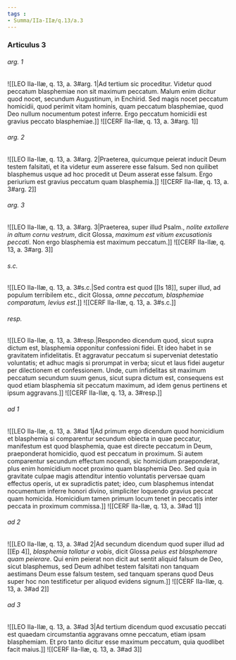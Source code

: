 ```yaml
---
tags : 
- Summa/IIa-IIæ/q.13/a.3
---
```


### Articulus 3

###### arg. 1
![[LEO IIa-IIæ, q. 13, a. 3#arg. 1|Ad tertium sic proceditur. Videtur quod peccatum blasphemiae non sit maximum peccatum. Malum enim dicitur quod nocet, secundum Augustinum, in Enchirid. Sed magis nocet peccatum homicidii, quod perimit vitam hominis, quam peccatum blasphemiae, quod Deo nullum nocumentum potest inferre. Ergo peccatum homicidii est gravius peccato blasphemiae.]]
![[CERF IIa-IIæ, q. 13, a. 3#arg. 1]]

###### arg. 2
![[LEO IIa-IIæ, q. 13, a. 3#arg. 2|Praeterea, quicumque peierat inducit Deum testem falsitati, et ita videtur eum asserere esse falsum. Sed non quilibet blasphemus usque ad hoc procedit ut Deum asserat esse falsum. Ergo periurium est gravius peccatum quam blasphemia.]]
![[CERF IIa-IIæ, q. 13, a. 3#arg. 2]]

###### arg. 3
![[LEO IIa-IIæ, q. 13, a. 3#arg. 3|Praeterea, super illud Psalm., *nolite extollere in altum cornu vestrum*, dicit Glossa, *maximum est vitium excusationis peccati*. Non ergo blasphemia est maximum peccatum.]]
![[CERF IIa-IIæ, q. 13, a. 3#arg. 3]]

###### s.c.
![[LEO IIa-IIæ, q. 13, a. 3#s.c.|Sed contra est quod [[Is 18]], super illud, ad populum terribilem etc., dicit Glossa, *omne peccatum, blasphemiae comparatum, levius est*.]]
![[CERF IIa-IIæ, q. 13, a. 3#s.c.]]

###### resp.
![[LEO IIa-IIæ, q. 13, a. 3#resp.|Respondeo dicendum quod, sicut supra dictum est, blasphemia opponitur confessioni fidei. Et ideo habet in se gravitatem infidelitatis. Et aggravatur peccatum si superveniat detestatio voluntatis; et adhuc magis si prorumpat in verba; sicut et laus fidei augetur per dilectionem et confessionem. Unde, cum infidelitas sit maximum peccatum secundum suum genus, sicut supra dictum est, consequens est quod etiam blasphemia sit peccatum maximum, ad idem genus pertinens et ipsum aggravans.]]
![[CERF IIa-IIæ, q. 13, a. 3#resp.]]

###### ad 1
![[LEO IIa-IIæ, q. 13, a. 3#ad 1|Ad primum ergo dicendum quod homicidium et blasphemia si comparentur secundum obiecta in quae peccatur, manifestum est quod blasphemia, quae est directe peccatum in Deum, praeponderat homicidio, quod est peccatum in proximum. Si autem comparentur secundum effectum nocendi, sic homicidium praeponderat, plus enim homicidium nocet proximo quam blasphemia Deo. Sed quia in gravitate culpae magis attenditur intentio voluntatis perversae quam effectus operis, ut ex supradictis patet; ideo, cum blasphemus intendat nocumentum inferre honori divino, simpliciter loquendo gravius peccat quam homicida. Homicidium tamen primum locum tenet in peccatis inter peccata in proximum commissa.]]
![[CERF IIa-IIæ, q. 13, a. 3#ad 1]]

###### ad 2
![[LEO IIa-IIæ, q. 13, a. 3#ad 2|Ad secundum dicendum quod super illud ad [[Ep 4]], *blasphemia tollatur a vobis*, dicit Glossa *peius est blasphemare quam peierare*. Qui enim peierat non dicit aut sentit aliquid falsum de Deo, sicut blasphemus, sed Deum adhibet testem falsitati non tanquam aestimans Deum esse falsum testem, sed tanquam sperans quod Deus super hoc non testificetur per aliquod evidens signum.]]
![[CERF IIa-IIæ, q. 13, a. 3#ad 2]]

###### ad 3
![[LEO IIa-IIæ, q. 13, a. 3#ad 3|Ad tertium dicendum quod excusatio peccati est quaedam circumstantia aggravans omne peccatum, etiam ipsam blasphemiam. Et pro tanto dicitur esse maximum peccatum, quia quodlibet facit maius.]]
![[CERF IIa-IIæ, q. 13, a. 3#ad 3]]

